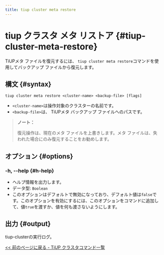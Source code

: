 ```yaml
---
title: tiup cluster meta restore
---
```


# tiup クラスタ メタ リストア {#tiup-cluster-meta-restore}

TiUPメタ ファイルを復元するには、 `tiup cluster meta restore`コマンドを使用してバックアップ ファイルから復元します。

## 構文 {#syntax}

```shell
tiup cluster meta restore <cluster-name> <backup-file> [flags]
```

-   `<cluster-name>`は操作対象のクラスターの名前です。
-   `<backup-file>`は、 TiUPメタ バックアップ ファイルへのパスです。

> **ノート：**
>
> 復元操作は、現在のメタ ファイルを上書きします。メタ ファイルは、失われた場合にのみ復元することをお勧めします。

## オプション {#options}

### -h, --help {#h-help}

-   ヘルプ情報を出力します。
-   データ型: `Boolean`
-   このオプションはデフォルトで無効になっており、デフォルト値は`false`です。このオプションを有効にするには、このオプションをコマンドに追加して、値`true`を渡すか、値を何も渡さないようにします。

## 出力 {#output}

tiup-clusterの実行ログ。

[&lt;&lt; 前のページに戻る - TiUP クラスタコマンド一覧](/tiup/tiup-component-cluster.md#command-list)
